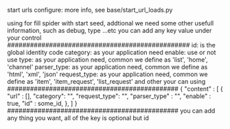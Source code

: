 start urls configure:
more info, see base/start_url_loads.py

using for fill spider with start seed, addtional we need some other usefull
information, such as debug, type ...etc
you can add any key value under your control
################################################
id: is the global identity code
category: as your application need
enable: use or not use
type: as your application need, common we define as 'list', 'home', 'channel'
parser_type: as your application need, common we define as 'html', 'xml', 'json'
request_type: as your application need, common we define as 'item',
  'item_request', 'list_request'
and other your can using
#############################################
{
  "content" : [
  {
     "url" : [],
     "category": "",
     "request_type": "",
     "parser_type" : "",
     "enable" : true,
     "id" : some_id,
  },
  ]
}
#############################################
you can add any thing you want, all of the key is optional but id


